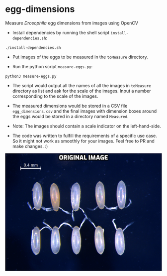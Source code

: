 # egg-dimensions

Measure *Drosophila* egg dimensions from images using OpenCV

* Install dependencies by running the shell script `install-dependencies.sh`:
```
./install-dependencies.sh
```
* Put images of the eggs to be measured in the `toMeasure` directory.

* Run the python script `measure-eggs.py`:
```
python3 measure-eggs.py
```

* The script would output all the names of all the images in `toMeasure` directory as list and ask for the scale of the images. Input a number corresponding to the scale of the images.

* The measured dimensions would be stored in a CSV file `egg_dimensions.csv` and the final images with dimension boxes around the eggs would be stored in a directory named `Measured`.

* Note: The images should contain a scale indicator on the left-hand-side.

* The code was written to fulfill the requirements of a specific use case. So it might not work as smoothly for your images. Feel free to PR and make changes. :)

![](Image_processing.gif)
